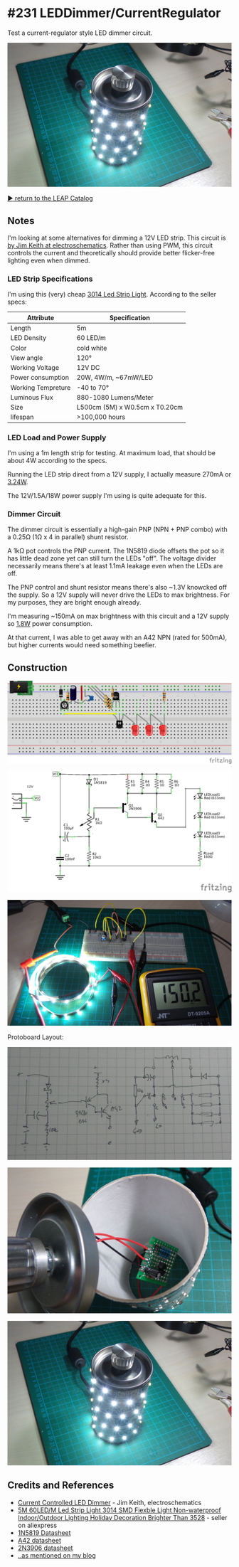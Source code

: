 # #231 LEDDimmer/CurrentRegulator

Test a current-regulator style LED dimmer circuit.

![CurrentRegulator_build](./assets/CurrentRegulator_build.jpg?raw=true)


[:arrow_forward: return to the LEAP Catalog](http://leap.tardate.com)

## Notes

I'm looking at some alternatives for dimming a 12V LED strip.
This circuit is
[by Jim Keith at electroschematics](http://www.electroschematics.com/9256/led-dimmer-control/).
Rather than using PWM, this circuit controls the current and theoretically should provide
better flicker-free lighting even when dimmed.

### LED Strip Specifications

I'm using this (very) cheap [3014 Led Strip Light](http://www.aliexpress.com/item/5M-60LED-M-Led-Strip-Light-3014-SMD-Fiexble-Light-Non-waterproof-Indoor-Outdoor-Lighting-Holiday/32287328315.html). According to the seller specs:

| Attribute          | Specification                  |
|--------------------|--------------------------------|
| Length             | 5m                             |
| LED Density        | 60 LED/m                       |
| Color              | cold white                     |
| View angle         | 120°                           |
| Working Voltage    | 12V DC                         |
| Power consumption  | 20W, 4W/m, ~67mW/LED           |
| Working Tempreture | -40 to 70°                     |
| Luminous Flux      | 880-1080 Lumens/Meter          |
| Size               | L500cm (5M) x W0.5cm x T0.20cm |
| lifespan           | >100,000 hours                 |


### LED Load and Power Supply

I'm using a 1m length strip for testing. At maximum load, that should be about 4W according to the specs.

Running the LED strip direct from a 12V supply, I actually measure 270mA or [3.24W](http://www.wolframalpha.com/input/?i=12V*270mA).

The 12V/1.5A/18W power supply I'm using is quite adequate for this.

### Dimmer Circuit

The dimmer circuit is essentially a high-gain PNP (NPN + PNP combo) with a 0.25Ω (1Ω x 4 in parallel) shunt resistor.

A 1kΩ pot controls the PNP current. The 1N5819 diode offsets the pot so it has little dead zone yet can still turn the LEDs "off".
The voltage divider necessarily means there's at least 1.1mA leakage even when the LEDs are off.

The PNP control and shunt resistor means there's also ~1.3V knowcked off the supply. So a 12V supply will
never drive the LEDs to max brightness. For my purposes, they are bright enough already.

I'm measuring ~150mA on max brightness with this circuit and a 12V supply so [1.8W](http://www.wolframalpha.com/input/?i=12V*150mA)
power consumption.

At that current, I was able to get away with an A42 NPN (rated for 500mA), but higher currents would need something beefier.


## Construction

![Breadboard](./assets/CurrentRegulator_bb.jpg?raw=true)

![The Schematic](./assets/CurrentRegulator_schematic.jpg?raw=true)

![CurrentRegulator_breadboard_build](./assets/CurrentRegulator_breadboard_build.jpg?raw=true)

Protoboard Layout:

![CurrentRegulator_protoboard_layout](./assets/CurrentRegulator_protoboard_layout.jpg?raw=true)

![CurrentRegulator_protoboard_build](./assets/CurrentRegulator_protoboard_build.jpg?raw=true)

![CurrentRegulator_build](./assets/CurrentRegulator_build.jpg?raw=true)


## Credits and References
* [Current Controlled LED Dimmer](http://www.electroschematics.com/9256/led-dimmer-control/) - Jim Keith, electroschematics
* [5M 60LED/M Led Strip Light 3014 SMD Fiexble Light Non-waterproof Indoor/Outdoor Lighting Holiday Decoration Brighter Than 3528](http://www.aliexpress.com/item/5M-60LED-M-Led-Strip-Light-3014-SMD-Fiexble-Light-Non-waterproof-Indoor-Outdoor-Lighting-Holiday/32287328315.html) - seller on aliexpress
* [1N5819 Datasheet](http://www.futurlec.com/Diodes/1N5819.shtml)
* [A42 datasheet](http://www.alldatasheet.com/datasheet-pdf/pdf/138719/JIANGSU/A42.html)
* [2N3906 datasheet](http://www.futurlec.com/Transistors/2N3906.shtml)
* [..as mentioned on my blog](https://blog.tardate.com/2017/01/leap231-led-dimmer.html)
